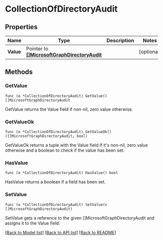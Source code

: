 # CollectionOfDirectoryAudit

## Properties

Name | Type | Description | Notes
------------ | ------------- | ------------- | -------------
**Value** | Pointer to [**[]MicrosoftGraphDirectoryAudit**](microsoft.graph.directoryAudit.md) |  | [optional] 

## Methods

### GetValue

`func (o *CollectionOfDirectoryAudit) GetValue() []MicrosoftGraphDirectoryAudit`

GetValue returns the Value field if non-nil, zero value otherwise.

### GetValueOk

`func (o *CollectionOfDirectoryAudit) GetValueOk() ([]MicrosoftGraphDirectoryAudit, bool)`

GetValueOk returns a tuple with the Value field if it's non-nil, zero value otherwise
and a boolean to check if the value has been set.

### HasValue

`func (o *CollectionOfDirectoryAudit) HasValue() bool`

HasValue returns a boolean if a field has been set.

### SetValue

`func (o *CollectionOfDirectoryAudit) SetValue(v []MicrosoftGraphDirectoryAudit)`

SetValue gets a reference to the given []MicrosoftGraphDirectoryAudit and assigns it to the Value field.


[[Back to Model list]](../README.md#documentation-for-models) [[Back to API list]](../README.md#documentation-for-api-endpoints) [[Back to README]](../README.md)


